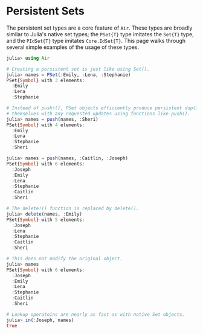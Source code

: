 # Persistent Sets

The persistent set types are a core feature of `Air`. These types are broadly
similar to Julia's native set types; the `PSet{T}` type imitates the `Set{T}`
type, and the `PIdSet{T}` type imitates `Core.IdSet{T}`. This page walks through
several simple examples of the usage of these types.

```julia
julia> using Air

# Creating a persistent set is just like using Set().
julia> names = PSet(:Emily, :Lena, :Stephanie)
PSet{Symbol} with 3 elements:
  :Emily
  :Lena
  :Stephanie

# Instead of push!(), PSet objects efficiently produce persistent duplicates of
# themselves with any requested updates using functions like push().
julia> names = push(names, :Sheri)
PSet{Symbol} with 4 elements:
  :Emily
  :Lena
  :Stephanie
  :Sheri

julia> names = push(names, :Caitlin, :Joseph)
PSet{Symbol} with 6 elements:
  :Joseph
  :Emily
  :Lena
  :Stephanie
  :Caitlin
  :Sheri

# The delete!() function is replaced by delete().
julia> delete(names, :Emily)
PSet{Symbol} with 5 elements:
  :Joseph
  :Lena
  :Stephanie
  :Caitlin
  :Sheri

# This does not modify the original object.
julia> names
PSet{Symbol} with 6 elements:
  :Joseph
  :Emily
  :Lena
  :Stephanie
  :Caitlin
  :Sheri

# Lookup operatoins are nearly as fast as with native Set objects.
julia> in(:Joseph, names)
true
```
